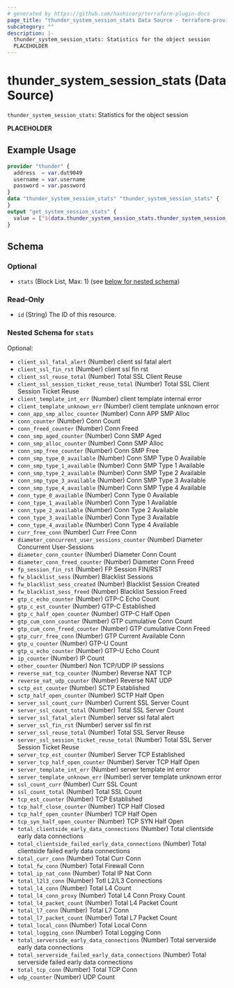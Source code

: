 ```yaml
---
# generated by https://github.com/hashicorp/terraform-plugin-docs
page_title: "thunder_system_session_stats Data Source - terraform-provider-thunder"
subcategory: ""
description: |-
  thunder_system_session_stats: Statistics for the object session
  PLACEHOLDER
---
```


# thunder_system_session_stats (Data Source)

`thunder_system_session_stats`: Statistics for the object session

__PLACEHOLDER__

## Example Usage

```terraform
provider "thunder" {
  address  = var.dut9049
  username = var.username
  password = var.password
}
data "thunder_system_session_stats" "thunder_system_session_stats" {
}
output "get_system_session_stats" {
  value = ["${data.thunder_system_session_stats.thunder_system_session_stats}"]
}
```

<!-- schema generated by tfplugindocs -->
## Schema

### Optional

- `stats` (Block List, Max: 1) (see [below for nested schema](#nestedblock--stats))

### Read-Only

- `id` (String) The ID of this resource.

<a id="nestedblock--stats"></a>
### Nested Schema for `stats`

Optional:

- `client_ssl_fatal_alert` (Number) client ssl fatal alert
- `client_ssl_fin_rst` (Number) client ssl fin rst
- `client_ssl_reuse_total` (Number) Total SSL Client Reuse
- `client_ssl_session_ticket_reuse_total` (Number) Total SSL Client Session Ticket Reuse
- `client_template_int_err` (Number) client template internal error
- `client_template_unknown_err` (Number) client template unknown error
- `conn_app_smp_alloc_counter` (Number) Conn APP SMP Alloc
- `conn_counter` (Number) Conn Count
- `conn_freed_counter` (Number) Conn Freed
- `conn_smp_aged_counter` (Number) Conn SMP Aged
- `conn_smp_alloc_counter` (Number) Conn SMP Alloc
- `conn_smp_free_counter` (Number) Conn SMP Free
- `conn_smp_type_0_available` (Number) Conn SMP Type 0 Available
- `conn_smp_type_1_available` (Number) Conn SMP Type 1 Available
- `conn_smp_type_2_available` (Number) Conn SMP Type 2 Available
- `conn_smp_type_3_available` (Number) Conn SMP Type 3 Available
- `conn_smp_type_4_available` (Number) Conn SMP Type 4 Available
- `conn_type_0_available` (Number) Conn Type 0 Available
- `conn_type_1_available` (Number) Conn Type 1 Available
- `conn_type_2_available` (Number) Conn Type 2 Available
- `conn_type_3_available` (Number) Conn Type 3 Available
- `conn_type_4_available` (Number) Conn Type 4 Available
- `curr_free_conn` (Number) Curr Free Conn
- `diameter_concurrent_user_sessions_counter` (Number) Diameter Concurrent User-Sessions
- `diameter_conn_counter` (Number) Diameter Conn Count
- `diameter_conn_freed_counter` (Number) Diameter Conn Freed
- `fp_session_fin_rst` (Number) FP Session FIN/RST
- `fw_blacklist_sess` (Number) Blacklist Sessions
- `fw_blacklist_sess_created` (Number) Blacklist Session Created
- `fw_blacklist_sess_freed` (Number) Blacklist Session Freed
- `gtp_c_echo_counter` (Number) GTP-C Echo Count
- `gtp_c_est_counter` (Number) GTP-C Established
- `gtp_c_half_open_counter` (Number) GTP-C Half Open
- `gtp_cum_conn_counter` (Number) GTP cumulative Conn Count
- `gtp_cum_conn_freed_counter` (Number) GTP cumulative Conn Freed
- `gtp_curr_free_conn` (Number) GTP Current Available Conn
- `gtp_u_counter` (Number) GTP-U Count
- `gtp_u_echo_counter` (Number) GTP-U Echo Count
- `ip_counter` (Number) IP Count
- `other_counter` (Number) Non TCP/UDP IP sessions
- `reverse_nat_tcp_counter` (Number) Reverse NAT TCP
- `reverse_nat_udp_counter` (Number) Reverse NAT UDP
- `sctp_est_counter` (Number) SCTP Established
- `sctp_half_open_counter` (Number) SCTP Half Open
- `server_ssl_count_curr` (Number) Current SSL Server Count
- `server_ssl_count_total` (Number) Total SSL Server Count
- `server_ssl_fatal_alert` (Number) server ssl fatal alert
- `server_ssl_fin_rst` (Number) server ssl fin rst
- `server_ssl_reuse_total` (Number) Total SSL Server Reuse
- `server_ssl_session_ticket_reuse_total` (Number) Total SSL Server Session Ticket Reuse
- `server_tcp_est_counter` (Number) Server TCP Established
- `server_tcp_half_open_counter` (Number) Server TCP Half Open
- `server_template_int_err` (Number) server template int error
- `server_template_unknown_err` (Number) server template unknown error
- `ssl_count_curr` (Number) Curr SSL Count
- `ssl_count_total` (Number) Total SSL Count
- `tcp_est_counter` (Number) TCP Established
- `tcp_half_close_counter` (Number) TCP Half Closed
- `tcp_half_open_counter` (Number) TCP Half Open
- `tcp_syn_half_open_counter` (Number) TCP SYN Half Open
- `total_clientside_early_data_connections` (Number) Total clientside early data connections
- `total_clientside_failed_early_data_connections` (Number) Total clientside failed early data connections
- `total_curr_conn` (Number) Total Curr Conn
- `total_fw_conn` (Number) Total Firewall Conn
- `total_ip_nat_conn` (Number) Total IP Nat Conn
- `total_l2l3_conn` (Number) Totl L2/L3 Connections
- `total_l4_conn` (Number) Total L4 Count
- `total_l4_conn_proxy` (Number) Total L4 Conn Proxy Count
- `total_l4_packet_count` (Number) Total L4 Packet Count
- `total_l7_conn` (Number) Total L7 Conn
- `total_l7_packet_count` (Number) Total L7 Packet Count
- `total_local_conn` (Number) Total Local Conn
- `total_logging_conn` (Number) Total Logging Conn
- `total_serverside_early_data_connections` (Number) Total serverside early data connections
- `total_serverside_failed_early_data_connections` (Number) Total serverside failed early data connections
- `total_tcp_conn` (Number) Total TCP Conn
- `udp_counter` (Number) UDP Count


